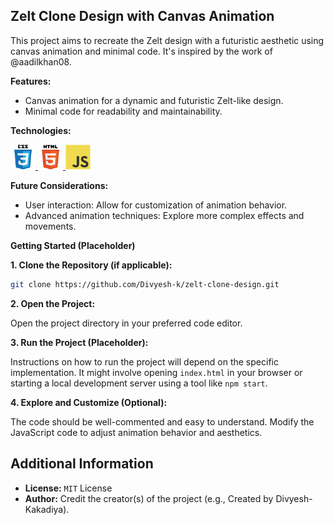 ## Zelt Clone Design with Canvas Animation

This project aims to recreate the Zelt design with a futuristic aesthetic using canvas animation and minimal code. It's inspired by the work of @aadilkhan08.

**Features:**

* Canvas animation for a dynamic and futuristic Zelt-like design.
* Minimal code for readability and maintainability.

**Technologies:**

<p align="left"> <a href="https://www.w3schools.com/css/" target="_blank" rel="noreferrer"> <img src="https://raw.githubusercontent.com/devicons/devicon/master/icons/css3/css3-original-wordmark.svg" alt="css3" width="40" height="40"/> </a> <a href="https://www.w3.org/html/" target="_blank" rel="noreferrer"> <img src="https://raw.githubusercontent.com/devicons/devicon/master/icons/html5/html5-original-wordmark.svg" alt="html5" width="40" height="40"/> </a> <a href="https://developer.mozilla.org/en-US/docs/Web/JavaScript" target="_blank" rel="noreferrer"> <img src="https://raw.githubusercontent.com/devicons/devicon/master/icons/javascript/javascript-original.svg" alt="javascript" width="40" height="40"/> </a> </p>

**Future Considerations:**

* User interaction: Allow for customization of animation behavior.
* Advanced animation techniques: Explore more complex effects and movements.

**Getting Started (Placeholder)**

**1. Clone the Repository (if applicable):**

   ```bash
   git clone https://github.com/Divyesh-k/zelt-clone-design.git
   ```

**2. Open the Project:**

Open the project directory in your preferred code editor.

**3. Run the Project (Placeholder):**

Instructions on how to run the project will depend on the specific implementation. It might involve opening `index.html` in your browser or starting a local development server using a tool like `npm start`.

**4. Explore and Customize (Optional):**

The code should be well-commented and easy to understand. Modify the JavaScript code to adjust animation behavior and aesthetics.

## Additional Information

* **License:** `MIT` License
* **Author:** Credit the creator(s) of the project (e.g., Created by Divyesh-Kakadiya).


